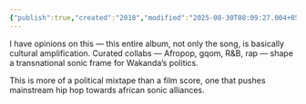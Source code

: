 ```yaml
---
{"publish":true,"created":"2018","modified":"2025-08-30T08:09:27.004+05:30","cssclasses":""}
---
```



I have opinions on this — this entire album, not only the song, is basically cultural amplification. Curated collabs — Afropop, gqom, R&B, rap — shape a transnational sonic frame for Wakanda’s politics.

This is more of a political mixtape than a film score, one that pushes mainstream hip hop towards african sonic alliances.

